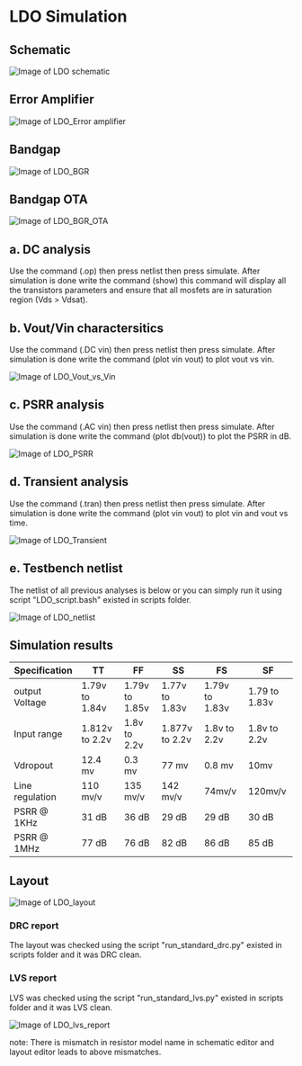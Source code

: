 # LDO Simulation

## Schematic

![Image of LDO schematic](https://github.com/mabrains/Analog_blocks/blob/main/Analog_Blocks/LDO/Images/LDO_v2/Testbench_schematic.png)

## Error Amplifier 

![Image of LDO_Error amplifier](https://github.com/mabrains/Analog_blocks/blob/main/Analog_Blocks/LDO/Images/LDO_v2/Error_Amp.png)

## Bandgap

![Image of LDO_BGR](https://github.com/mabrains/Analog_blocks/blob/main/Analog_Blocks/LDO/Images/LDO_Miller_BGR_1.8v/BGR.png)

## Bandgap OTA

![Image of LDO_BGR_OTA](https://github.com/mabrains/Analog_blocks/blob/main/Analog_Blocks/LDO/Images/LDO_Miller_BGR_1.8v/BGR_OTA.png)

## a. DC analysis

Use the command (.op) then press netlist then press simulate. After simulation is done write the command (show) this command will display all the transistors parameters
and ensure that all mosfets are in saturation region (Vds > Vdsat).

## b. Vout/Vin charactersitics

Use the command (.DC vin) then press netlist then press simulate. After simulation is done write the command (plot vin vout) to plot vout vs vin.

![Image of LDO_Vout_vs_Vin](https://github.com/mabrains/Analog_blocks/blob/main/Analog_Blocks/LDO/Images/LDO_Miller_BGR_1.8v/Vout_Vin.png)

## c. PSRR analysis

Use the command (.AC vin) then press netlist then press simulate. After simulation is done write the command (plot db(vout)) to plot the PSRR in dB.

![Image of LDO_PSRR](https://github.com/mabrains/Analog_blocks/blob/main/Analog_Blocks/LDO/Images/LDO_Miller_BGR_1.8v/PSRR.png)

## d. Transient analysis

Use the command (.tran) then press netlist then press simulate. After simulation is done write the command (plot vin vout) to plot vin and vout vs time.

![Image of LDO_Transient](https://github.com/mabrains/Analog_blocks/blob/main/Analog_Blocks/LDO/Images/LDO_Miller_BGR_1.8v/Line_transient.png)

## e. Testbench netlist

The netlist of all previous analyses is below or you can simply run it using script "LDO_script.bash" existed in scripts folder.

![Image of LDO_netlist](https://github.com/mabrains/Analog_blocks/blob/main/Analog_Blocks/LDO/Images/LDO_Miller_BGR_1.8v/TB_netlist.png)

## Simulation results

  Specification  |      TT        |       FF         |       SS         |       FS         |         SF         
-----------------| ---------------|------------------|------------------|------------------|------------------
output Voltage   | 1.79v to 1.84v |1.79v to 1.85v    |1.77v to 1.83v    |1.79v to 1.83v    |1.79 to 1.83v       
Input range      | 1.812v to 2.2v |1.8v to 2.2v      |1.877v to 2.2v    |1.8v to 2.2v      |1.8v to 2.2v
Vdropout         | 12.4 mv        |0.3 mv            |77 mv             |0.8 mv            |10mv
Line regulation  | 110 mv/v       |135 mv/v          |142 mv/v          |74mv/v            |120mv/v
PSRR @ 1KHz      | 31 dB          |36 dB             |29 dB             |29 dB             |30 dB
PSRR @ 1MHz      | 77 dB          |76 dB             |82 dB             |86 dB             |85 dB

## Layout

![Image of LDO_layout](https://github.com/mabrains/Analog_blocks/blob/main/Analog_Blocks/LDO/Images/LDO_Miller_BGR_1.8v/LDO_layout.png)

### DRC report

The layout was checked using the script "run_standard_drc.py" existed in scripts folder and it was DRC clean.

### LVS report 

LVS was checked using the script "run_standard_lvs.py" existed in scripts folder and it was LVS clean. 

![Image of LDO_lvs_report](https://github.com/mabrains/Analog_blocks/blob/main/Analog_Blocks/LDO/Images/LDO_Miller_BGR_1.8v/LDO_lvs_report.png)

note: There is mismatch in resistor model name in schematic editor and layout editor leads to above mismatches.



